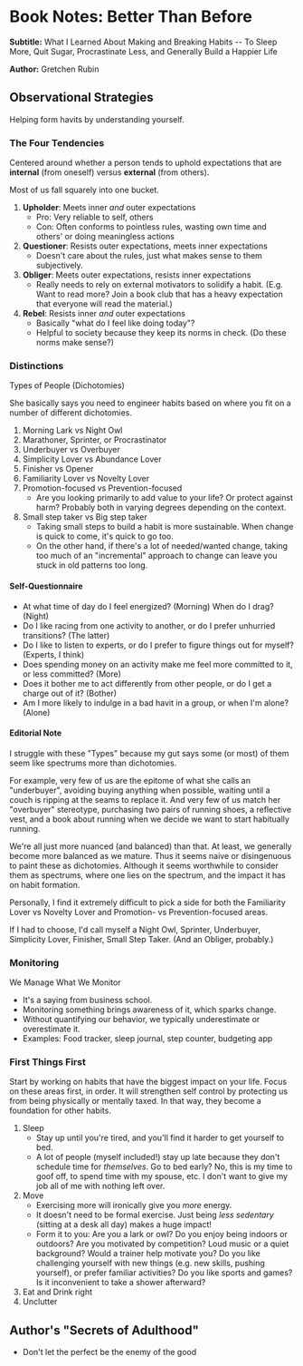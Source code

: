 # Book Notes: Better Than Before

**Subtitle:** What I Learned About Making and Breaking Habits -- To Sleep More, Quit Sugar, Procrastinate Less, and Generally Build a Happier Life

**Author:** Gretchen Rubin

## Observational Strategies

Helping form havits by understanding yourself.

### The Four Tendencies

Centered around whether a person tends to uphold expectations that are **internal** (from oneself) versus **external** (from others).

Most of us fall squarely into one bucket.

1. **Upholder**: Meets inner *and* outer expectations
    - Pro: Very reliable to self, others
    - Con: Often conforms to pointless rules, wasting own time and others' or doing meaningless actions
2. **Questioner**: Resists outer expectations, meets inner expectations
    - Doesn't care about the rules, just what makes sense to them subjectively.
3. **Obliger**: Meets outer expectations, resists inner expectations
    - Really needs to rely on external motivators to solidify a habit. (E.g. Want to read more? Join a book club that has a heavy expectation that everyone will read the material.)
4. **Rebel**: Resists inner *and* outer expectations
    - Basically "what do I feel like doing today"?
    - Helpful to society because they keep its norms in check. (Do these norms make sense?)

### Distinctions

Types of People (Dichotomies)

She basically says you need to engineer habits based on where you fit on a number of different dichotomies.

1. Morning Lark vs Night Owl
2. Marathoner, Sprinter, or Procrastinator
3. Underbuyer vs Overbuyer
4. Simplicity Lover vs Abundance Lover
5. Finisher vs Opener
6. Familiarity Lover vs Novelty Lover
7. Promotion-focused vs Prevention-focused
    - Are you looking primarily to add value to your life? Or protect against harm? Probably both in varying degrees depending on the context.
8. Small step taker vs Big step taker
    - Taking small steps to build a habit is more sustainable. When change is quick to come, it's quick to go too.
    - On the other hand, if there's a lot of needed/wanted change, taking too much of an "incremental" approach to change can leave you stuck in old patterns too long.

#### Self-Questionnaire

- At what time of day do I feel energized? (Morning) When do I drag? (Night)
- Do I like racing from one activity to another, or do I prefer unhurried transitions? (The latter)
- Do I like to listen to experts, or do I prefer to figure things out for myself? (Experts, I think)
- Does spending money on an activity make me feel more committed to it, or less committed? (More)
- Does it bother me to act differently from other people, or do I get a charge out of it? (Bother)
- Am I more likely to indulge in a bad havit in a group, or when I'm alone? (Alone)

#### Editorial Note

I struggle with these "Types" because my gut says some (or most) of them seem like spectrums more than dichotomies.

For example, very few of us are the epitome of what she calls an "underbuyer", avoiding buying anything when possible, waiting until a couch is ripping at the seams to replace it. And very few of us match her "overbuyer" stereotype, purchasing two pairs of running shoes, a reflective vest, and a book about running when we decide we want to start habitually running.

We're all just more nuanced (and balanced) than that. At least, we generally become more balanced as we mature. Thus it seems naive or disingenuous to paint these as dichotomies. Although it seems worthwhile to consider them as spectrums, where one lies on the spectrum, and the impact it has on habit formation.

Personally, I find it extremely difficult to pick a side for both the Familiarity Lover vs Novelty Lover and Promotion- vs Prevention-focused areas.

If I had to choose, I'd call myself a Night Owl, Sprinter, Underbuyer, Simplicity Lover, Finisher, Small Step Taker. (And an Obliger, probably.)

### Monitoring

We Manage What We Monitor

- It's a saying from business school.
- Monitoring something brings awareness of it, which sparks change.
- Without quantifying our behavior, we typically underestimate or overestimate it.
- Examples: Food tracker, sleep journal, step counter, budgeting app

### First Things First

Start by working on habits that have the biggest impact on your life. Focus on these areas first, in order. It will strengthen self control by protecting us from being physically or mentally taxed. In that way, they become a foundation for other habits.

1. Sleep
    - Stay up until you're tired, and you'll find it harder to get yourself to bed.
    - A lot of people (myself included!) stay up late because they don't schedule time for *themselves*. Go to bed early? No, this is my time to goof off, to spend time with my spouse, etc. I don't want to give my job all of me with nothing left over.
2. Move
    - Exercising more will ironically give you *more* energy.
    - It doesn't need to be formal exercise. Just being *less sedentary* (sitting at a desk all day) makes a huge impact!
    - Form it to you: Are you a lark or owl? Do you enjoy being indoors or outdoors? Are you motivated by competition? Loud music or a quiet background? Would a trainer help motivate you? Do you like challenging yourself with new things (e.g. new skills, pushing yourself), or prefer familiar activities? Do you like sports and games? Is it inconvenient to take a shower afterward?
3. Eat and Drink right
4. Unclutter

## Author's "Secrets of Adulthood"

- Don't let the perfect be the enemy of the good
